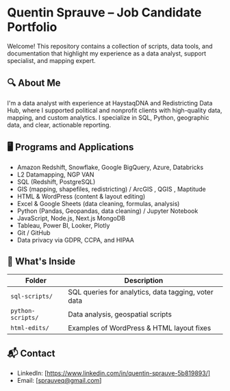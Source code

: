 # Quentin Sprauve – Job Candidate Portfolio

Welcome! This repository contains a collection of scripts, data tools, and documentation that highlight my experience as a data analyst, support specialist, and mapping expert.

## 🔍 About Me
I'm a data analyst with experience at HaystaqDNA and Redistricting Data Hub, where I supported political and nonprofit clients with high-quality data, mapping, and custom analytics. I specialize in SQL, Python, geographic data, and clear, actionable reporting.

## 🖥️ Programs and Applications
- Amazon Redshift, Snowflake, Google BigQuery, Azure, Databricks
- L2 Datamapping, NGP VAN
- SQL (Redshift, PostgreSQL) 
- GIS (mapping, shapefiles, redistricting) / ArcGIS , QGIS , Maptitude
- HTML & WordPress (content & layout editing)
- Excel & Google Sheets (data cleaning, formulas, analysis)
- Python (Pandas, Geopandas, data cleaning) / Jupyter Notebook
- JavaScript, Node.js, Next.js MongoDB
- Tableau, Power BI, Looker, Plotly
- Git / GitHub
- Data privacy via GDPR, CCPA, and HIPAA 


## 📁 What's Inside
| Folder | Description |
|--------|-------------|
| `sql-scripts/` | SQL queries for analytics, data tagging, voter data |
| `python-scripts/` | Data analysis, geospatial scripts |
| `html-edits/` | Examples of WordPress & HTML layout fixes |


## 📬 Contact
- LinkedIn: [https://www.linkedin.com/in/quentin-sprauve-5b819893/]
- Email: [sprauveq@gmail.com]
